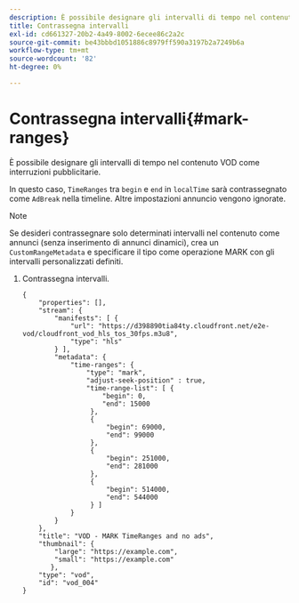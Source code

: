 ```yaml
---
description: È possibile designare gli intervalli di tempo nel contenuto VOD come interruzioni pubblicitarie.
title: Contrassegna intervalli
exl-id: cd661327-20b2-4a49-8002-6ecee86c2a2c
source-git-commit: be43bbbd1051886c8979ff590a3197b2a7249b6a
workflow-type: tm+mt
source-wordcount: '82'
ht-degree: 0%

---
```


# Contrassegna intervalli{#mark-ranges}

È possibile designare gli intervalli di tempo nel contenuto VOD come interruzioni pubblicitarie.

In questo caso, `TimeRanges` tra `begin` e `end` in `localTime` sarà contrassegnato come `AdBreak` nella timeline. Altre impostazioni annuncio vengono ignorate.

>[!NOTE]
>
>Se desideri contrassegnare solo determinati intervalli nel contenuto come annunci (senza inserimento di annunci dinamici), crea un `CustomRangeMetadata` e specificare il tipo come operazione MARK con gli intervalli personalizzati definiti.

1. Contrassegna intervalli.

   ```
   {   
       "properties": [],
       "stream": {
           "manifests": [ {
               "url": "https://d398890tia84ty.cloudfront.net/e2e-vod/cloudfront_vod_hls_tos_30fps.m3u8",
               "type": "hls"
           } ],
           "metadata": {
               "time-ranges": {
                   "type": "mark",
                   "adjust-seek-position" : true,   
                   "time-range-list": [ {
                       "begin": 0,
                       "end": 15000
                    },
                    {
                        "begin": 69000,
                        "end": 99000
                    },
                    {
                        "begin": 251000,
                        "end": 281000
                    },
                    {
                        "begin": 514000,
                        "end": 544000
                    } ]
               }
           }           
       },   
       "title": "VOD - MARK TimeRanges and no ads",
       "thumbnail": {
           "large": "https://example.com",
           "small": "https://example.com"
          },
       "type": "vod",
       "id": "vod_004"
   }
   ```
